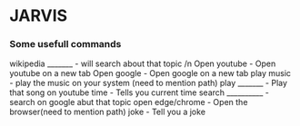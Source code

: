 # JARVIS

### Some usefull commands

wikipedia   _______        -    will search about that topic /n
Open youtube               -    Open youtube on a new tab
Open google                -    Open google on a new tab
play music                 -    play the music on your system (need to mention path)
play _______               -    Play that song on youtube
time                       -    Tells you current time
search __________          -    search on google abut that topic
open edge/chrome           -    Open the browser(need to mention path)
joke                       -    Tell you a joke
